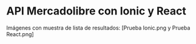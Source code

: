# API Mercadolibre con Ionic y React

Imágenes con muestra de lista de resultados:
[Prueba Ionic.png y Prueba React.png]
